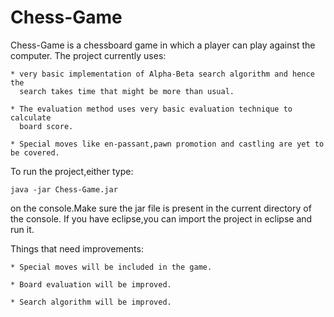 Chess-Game
==========
Chess-Game is a chessboard game in which a player can play against the computer.
The project currently uses:
	
	* very basic implementation of Alpha-Beta search algorithm and hence the 
	  search takes time that might be more than usual.
	
	* The evaluation method uses very basic evaluation technique to calculate 
	  board score.

	* Special moves like en-passant,pawn promotion and castling are yet to be covered.


To run the project,either type:
	
	java -jar Chess-Game.jar
	
on the console.Make sure the jar file is present in the current directory of the console.
If you have eclipse,you can import the project in eclipse and run it.


Things that need improvements:

	* Special moves will be included in the game.

	* Board evaluation will be improved.

	* Search algorithm will be improved.
